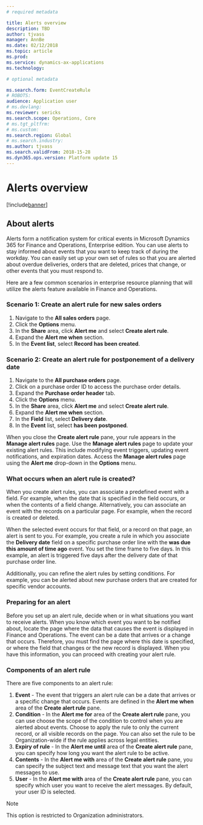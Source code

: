 ```yaml
---
# required metadata

title: Alerts overview
description: TBD
author: tjvass
manager: AnnBe
ms.date: 02/12/2018
ms.topic: article
ms.prod: 
ms.service: dynamics-ax-applications
ms.technology: 

# optional metadata

ms.search.form: EventCreateRule
# ROBOTS:
audience: Application user
# ms.devlang: 
ms.reviewer: sericks
ms.search.scope: Operations, Core
# ms.tgt_pltfrm: 
# ms.custom:
ms.search.region: Global
# ms.search.industry:
ms.author: tjvass
ms.search.validFrom: 2018-15-28
ms.dyn365.ops.version: Platform update 15
---
```


# Alerts overview

[!include[banner](../includes/banner.md)]

## About alerts
Alerts form a notification system for critical events in Microsoft Dynamics 365 for Finance and Operations, Enterprise edition. You can use alerts to stay informed about events that you want to keep track of during the workday. You can easily set up your own set of rules so that you are alerted about overdue deliveries, orders that are deleted, prices that change, or other events that you must respond to.

Here are a few common scenarios in enterprise resource planning that will utilize the alerts feature available in Finance and Operations.

### Scenario 1:  Create an alert rule for new sales orders
   1. Navigate to the **All sales orders** page.
   2. Click the **Options** menu.
   3. In the **Share** area, click **Alert me** and select  **Create alert rule**.
   4. Expand the **Alert me when** section. 
   5. In the **Event list**, select **Record has been created**. 

### Scenario 2:  Create an alert rule for postponement of a delivery date
   1. Navigate to the **All purchase orders** page.
   2. Click on a purchase order ID to access the purchase order details.
   3. Expand the **Purchase order header** tab. 
   4. Click the **Options** menu.
   5. In the **Share** area, click **Alert me** and select  **Create alert rule**.
   6. Expand the **Alert me when** section. 
   7. In the **Field** list, select **Delivery date**.
   8. In the **Event** list, select **has been postponed**. 
	
When you close the **Create alert rule** pane, your rule appears in the **Manage alert rules** page.  Use the **Manage alert rules** page to update your existing alert rules.  This include modifying event triggers, updating event notifications, and expiration dates.  Access the **Manage alert rules** page using the **Alert me** drop-down in the **Options** menu.

### What occurs when an alert rule is created?
When you create alert rules, you can associate a predefined event with a field. For example, when the date that is specified in the field occurs, or when the contents of a field change. Alternatively, you can associate an event with the records on a particular page. For example, when the record is created or deleted. 

When the selected event occurs for that field, or a record on that page, an alert is sent to you. For example, you create a rule in which you associate the **Delivery date** field on a specific purchase order line with the **was due this amount of time ago** event. You set the time frame to five days. In this example, an alert is triggered five days after the delivery date of that purchase order line. 

Additionally, you can refine the alert rules by setting conditions. For example, you can be alerted about new purchase orders that are created for specific vendor accounts. 

### Preparing for an alert
Before you set up an alert rule, decide when or in what situations you want to receive alerts. When you know which event you want to be notified about, locate the page where the data that causes the event is displayed in Finance and Operations. The event can be a date that arrives or a change that occurs. Therefore, you must find the page where this date is specified, or where the field that changes or the new record is displayed. When you have this information, you can proceed with creating your alert rule.

### Components of an alert rule
There are five components to an alert rule:

   1. **Event** - The event that triggers an alert rule can be a date that arrives or a specific change that occurs. Events are defined in the **Alert me when** area of the **Create alert rule** pane.
   2. **Condition** - In the **Alert me for** area of the **Create alert rule** pane, you can use choose the scope of the condition to control when you are alerted about events.  Choose to apply the rule to only the current record, or all visible records on the page.  You can also set the rule to be Organization-wide if the rule applies across legal entities.
   3. **Expiry of rule** - In the **Alert me until** area of the **Create alert rule** pane, you can specify how long you want the alert rule to be active.
   4. **Contents** - In the **Alert me with** area of the **Create alert rule** pane, you can specify the subject text and message text that you want the alert messages to use. 
   5. **User** - In the **Alert me with** area of the **Create alert rule** pane, you can specify which user you want to receive the alert messages. By default, your user ID is selected.  
   > [!Note]
   > This option is restricted to Organization administrators.

